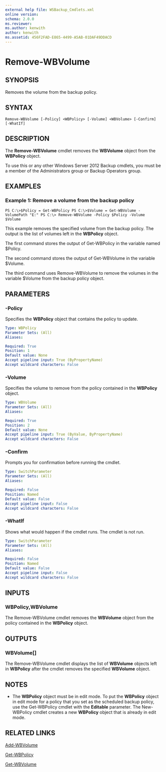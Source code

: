 ```yaml
---
external help file: WSBackup_Cmdlets.xml
online version: 
schema: 2.0.0
ms.reviewer:
ms.author: kenwith
author: kenwith
ms.assetid: 456F2FAD-E865-4499-A5AB-01DAF49DDACD
---
```


# Remove-WBVolume

## SYNOPSIS
Removes the volume from the backup policy.

## SYNTAX

```
Remove-WBVolume [-Policy] <WBPolicy> [-Volume] <WBVolume> [-Confirm] [-WhatIf]
```

## DESCRIPTION
The **Remove-WBVolume** cmdlet removes the **WBVolume** object from the **WBPolicy** object.

To use this or any other Windows Server 2012 Backup cmdlets, you must be a member of the Administrators group or Backup Operators group.

## EXAMPLES

### Example 1: Remove a volume from the backup policy
```
PS C:\>$Policy = Get-WBPolicy PS C:\>$Volume = Get-WBVolume -VolumePath "E:" PS C:\> Remove-WBVolume -Policy $Policy -Volume $Volume
```

This example removes the specified volume from the backup policy.
The output is the list of volumes left in the **WBPolicy** object.

The first command stores the output of Get-WBPolicy in the variable named $Policy.

The second command stores the output of Get-WBVolume in the variable $Volume.

The third command uses Remove-WBVolume to remove the volumes in the variable $Volume from the backup policy object.

## PARAMETERS

### -Policy
Specifies the **WBPolicy** object that contains the policy to update.

```yaml
Type: WBPolicy
Parameter Sets: (All)
Aliases: 

Required: True
Position: 1
Default value: None
Accept pipeline input: True (ByPropertyName)
Accept wildcard characters: False
```

### -Volume
Specifies the volume to remove from the policy contained in the **WBPolicy** object.

```yaml
Type: WBVolume
Parameter Sets: (All)
Aliases: 

Required: True
Position: 2
Default value: None
Accept pipeline input: True (ByValue, ByPropertyName)
Accept wildcard characters: False
```

### -Confirm
Prompts you for confirmation before running the cmdlet.

```yaml
Type: SwitchParameter
Parameter Sets: (All)
Aliases: 

Required: False
Position: Named
Default value: False
Accept pipeline input: False
Accept wildcard characters: False
```

### -WhatIf
Shows what would happen if the cmdlet runs.
The cmdlet is not run.

```yaml
Type: SwitchParameter
Parameter Sets: (All)
Aliases: 

Required: False
Position: Named
Default value: False
Accept pipeline input: False
Accept wildcard characters: False
```

## INPUTS

### WBPolicy,WBVolume
The Remove-WBVolume cmdlet removes the **WBVolume** object from the policy contained in the **WBPolicy** object.

## OUTPUTS

### WBVolume[]
The Remove-WBVolume cmdlet displays the list of **WBVolume** objects left in **WBPolicy** after the cmdlet removes the specified **WBVolume** object.

## NOTES
* The **WBPolicy** object must be in edit mode. To put the **WBPolicy** object in edit mode for a policy that you set as the scheduled backup policy, use the Get-WBPolicy cmdlet with the **Editable** parameter. The New-WBPolicy cmdlet creates a new **WBPolicy** object that is already in edit mode.

  

## RELATED LINKS

[Add-WBVolume](./Add-WBVolume.md)

[Get-WBPolicy](./Get-WBPolicy.md)

[Get-WBVolume](./Get-WBVolume.md)

